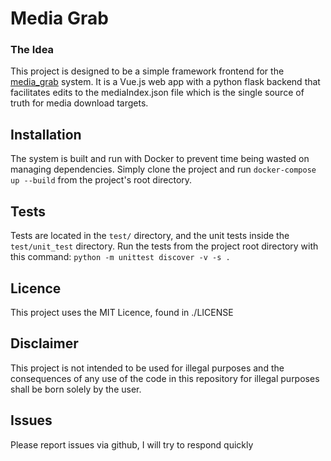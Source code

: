 Media Grab
========

### The Idea ###

This project is designed to be a simple framework frontend for the [media_grab](https://github.com/tomconnolly94/media_grab) system. It is a Vue.js web app with a python flask backend that facilitates edits to the mediaIndex.json file which is the single source of truth for media download targets.

## Installation

The system is built and run with Docker to prevent time being wasted on managing dependencies. Simply clone the project and run `docker-compose up --build` from the project's root directory.

## Tests

Tests are located in the `test/` directory, and the unit tests inside the `test/unit_test` directory. Run the tests from the project root directory with this command: `python -m unittest discover -v -s .`

## Licence

This project uses the MIT Licence, found in ./LICENSE

## Disclaimer

This project is not intended to be used for illegal purposes and the consequences of any use of the code in this repository for illegal purposes shall be born solely by the user.

## Issues

Please report issues via github, I will try to respond quickly